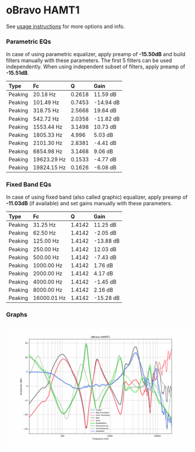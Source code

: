 # oBravo HAMT1
See [usage instructions](https://github.com/jaakkopasanen/AutoEq#usage) for more options and info.

### Parametric EQs
In case of using parametric equalizer, apply preamp of **-15.50dB** and build filters manually
with these parameters. The first 5 filters can be used independently.
When using independent subset of filters, apply preamp of **-15.51dB**.

| Type    | Fc          |      Q | Gain      |
|:--------|:------------|:-------|:----------|
| Peaking | 20.18 Hz    | 0.2618 | 11.59 dB  |
| Peaking | 101.49 Hz   | 0.7453 | -14.94 dB |
| Peaking | 318.75 Hz   | 2.5668 | 19.64 dB  |
| Peaking | 542.72 Hz   | 2.0358 | -11.82 dB |
| Peaking | 1553.44 Hz  | 3.1498 | 10.73 dB  |
| Peaking | 1805.33 Hz  | 4.996  | 5.03 dB   |
| Peaking | 2101.30 Hz  | 2.8381 | -4.41 dB  |
| Peaking | 6854.98 Hz  | 3.1468 | 9.06 dB   |
| Peaking | 19623.29 Hz | 0.1533 | -4.77 dB  |
| Peaking | 19824.15 Hz | 0.1626 | -6.08 dB  |

### Fixed Band EQs
In case of using fixed band (also called graphic) equalizer, apply preamp of **-11.03dB**
(if available) and set gains manually with these parameters.

| Type    | Fc          |      Q | Gain      |
|:--------|:------------|:-------|:----------|
| Peaking | 31.25 Hz    | 1.4142 | 11.25 dB  |
| Peaking | 62.50 Hz    | 1.4142 | -2.05 dB  |
| Peaking | 125.00 Hz   | 1.4142 | -13.88 dB |
| Peaking | 250.00 Hz   | 1.4142 | 12.03 dB  |
| Peaking | 500.00 Hz   | 1.4142 | -7.43 dB  |
| Peaking | 1000.00 Hz  | 1.4142 | 1.76 dB   |
| Peaking | 2000.00 Hz  | 1.4142 | 4.17 dB   |
| Peaking | 4000.00 Hz  | 1.4142 | -1.45 dB  |
| Peaking | 8000.00 Hz  | 1.4142 | 2.16 dB   |
| Peaking | 16000.01 Hz | 1.4142 | -15.28 dB |

### Graphs
![](./oBravo%20HAMT1.png)
